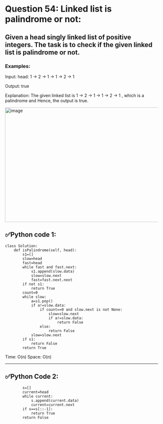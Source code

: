 # Question 54:  Linked list is palindrome or not:

## Given a head singly linked list of positive integers. The task is to check if the given linked list is palindrome or not.

### Examples:

Input: head: 1 -> 2 -> 1 -> 1 -> 2 -> 1

Output: true

Explanation: The given linked list is 1 -> 2 -> 1 -> 1 -> 2 -> 1 , which is a palindrome and Hence, the output is true.

<img width="620" height="378" alt="image" src="https://github.com/user-attachments/assets/a7df81c1-c102-4c6c-ba82-8187e9c24721" />

## ✅Python code 1:

```
class Solution:
    def isPalindrome(self, head):
        s1=[]
        slow=head
        fast=head
        while fast and fast.next:
            s1.append(slow.data)
            slow=slow.next
            fast=fast.next.next
        if not s1:
            return True
        count=0
        while slow:
            a=s1.pop()
            if a!=slow.data:
                if count==0 and slow.next is not None:
                    slow=slow.next
                    if a!=slow.data:
                        return False
                else:
                    return False
            slow=slow.next
        if s1:
            return False
        return True
```

Time: O(n)
Space: O(n)

---
## ✅Python Code 2:

```
        s=[]       
        current=head
        while current:
            s.append(current.data)
            current=current.next
        if s==s[::-1]:
            return True
        return False
```
